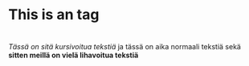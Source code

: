 # This is an tag <h1> 

_Tässä on sitä kursivoitua tekstiä_
 ja tässä on aika normaali tekstiä
 sekä 
 **sitten meillä on vielä lihavoitua tekstiä**

